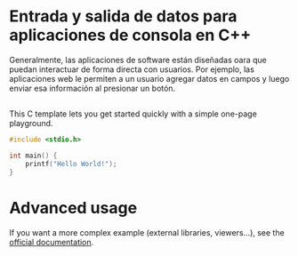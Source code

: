 # Entrada y salida de datos para aplicaciones de consola en C++

Generalmente, las aplicaciones de software están diseñadas oara que puedan interactuar de forma directa con usuarios. Por ejemplo, las aplicaciones web le permiten a un usuario agregar datos en campos y luego enviar esa información al presionar un botón.

## 

This C template lets you get started quickly with a simple one-page playground.

```C runnable
#include <stdio.h>

int main() {
	printf("Hello World!");
}

```

# Advanced usage

If you want a more complex example (external libraries, viewers...), see the [official documentation](https://tech.io/playgrounds/408/tech-io-documentation).
